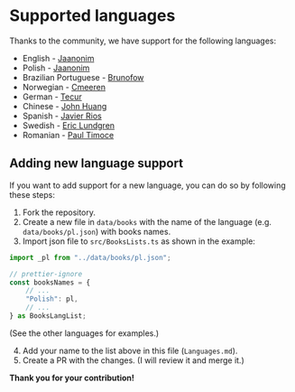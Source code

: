 # Supported languages

Thanks to the community, we have support for the following languages:

- English - [Jaanonim](https://github.com/jaanonim)
- Polish - [Jaanonim](https://github.com/jaanonim)
- Brazilian Portuguese - [Brunofow](https://github.com/brunofow)
- Norwegian - [Cmeeren](https://github.com/cmeeren)
- German - [Tecur](https://github.com/Tecur)
- Chinese - [John Huang](https://github.com/junwhuan)
- Spanish - [Javier Rios](https://github.com/JavierRiosN)
- Swedish - [Eric Lundgren](https://github.com/TheFringe)
- Romanian - [Paul Timoce](https://github.com/paultimoce)

## Adding new language support

If you want to add support for a new language, you can do so by following these steps:

1. Fork the repository.
2. Create a new file in `data/books` with the name of the language (e.g. `data/books/pl.json`) with books names.
3. Import json file to `src/BooksLists.ts` as shown in the example:

```ts
import _pl from "../data/books/pl.json";
```

```ts
// prettier-ignore
const booksNames = {
	// ...
	"Polish": pl,
	// ...
} as BooksLangList;
```

(See the other languages for examples.)

4. Add your name to the list above in this file (`Languages.md`).
5. Create a PR with the changes. (I will review it and merge it.)

**Thank you for your contribution!**
